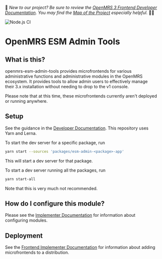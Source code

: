 :wave:	*New to our project? Be sure to review the [OpenMRS 3 Frontend Developer Documentation](https://openmrs.github.io/openmrs-esm-core/#/). You may find the [Map of the Project](https://openmrs.github.io/openmrs-esm-core/#/main/map) especially helpful.* :teacher:	

![Node.js CI](https://github.com/openmrs/openmrs-esm-admin-tools/workflows/Node.js%20CI/badge.svg)

# OpenMRS ESM Admin Tools

## What is this?

openmrs-esm-admin-tools provides microfrontends for various administrative functions and administrative modules in the OpenMRS ecosystem. It provides tools to allow admin users to effectively manage their 3.x installation without needing to drop to the v1 console.

Please note that at this time, these microfrontends currently aren't deployed or running anywhere.

## Setup

See the guidance in the [Developer Documentation](https://o3-dev.docs.openmrs.org/#/getting_started/prerequisite-knowledge).
This repository uses Yarn and Lerna.

To start the dev server for a specific package, run

```bash
yarn start --sources 'packages/esm-admin-<package>-app'
```

This will start a dev server for that package.

To start a dev server running all the packages, run

```bash
yarn start-all
```

Note that this is very much not recommended.

## How do I configure this module?

Please see the [Implementer Documentation](https://wiki.openmrs.org/display/projects/Frontend+3.0+Documentation+for+Implementers#Frontend3.0DocumentationforImplementers-Configuringtheapplication)
for information about configuring modules.

## Deployment

See the
[Frontend Implementer Documentation](https://wiki.openmrs.org/display/projects/Frontend+3.0+Documentation+for+Implementers)
for information about adding microfrontends to a distribution.
